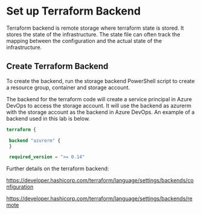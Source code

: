 # Set up Terraform Backend #

Terraform backend is remote storage where terraform state is stored. It stores the state of the infrastructure. The state file can often track the mapping between the configuration and the actual state of the infrastructure.

## Create Terraform Backend ##

To create the backend, run the storage backend PowerShell script to create a resource group, container and storage account. 

The backend for the terraform code will create a service principal in Azure DevOps to access the storage account. It will use the backend as azurerm with the storage account as the backend in Azure DevOps. An example of a backend used in this lab is below.

```tf
terraform {

 backend "azurerm" {
 }

 required_version = ">= 0.14"

```

Further details on the terraform backend:

<https://developer.hashicorp.com/terraform/language/settings/backends/configuration>

<https://developer.hashicorp.com/terraform/language/settings/backends/remote>

